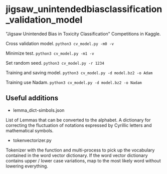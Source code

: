 # jigsaw_unintendedbiasclassification_validation_model
"Jigsaw Unintended Bias in Toxicity Classification" Competitions in Kaggle.

Cross validation model.
`python3 cv_model.py -m0 -v`

Minimize test.
`python3 cv_model.py -m1 -v`

Set random seed.
`python3 cv_model.py -r 1234`

Training and saving model.
`python3 cv_model.py -d model.bz2 -o Adam`

Training use Nadam.
`python3 cv_model.py -d model.bz2 -o Nadam`

## Useful additions

* lemma_dict-simbols.json

List of Lemmas that can be converted to the alphabet. A dictionary for correcting the fluctuation of notations expressed by Cyrillic letters and mathematical symbols.

* tokenvectorizer.py

Tokenizer with the function and multi-process to pick up the vocabulary contained in the word vector dictionary. If the word vector dictionary contains upper / lower case variations, map to the most likely word without lowering everything.

